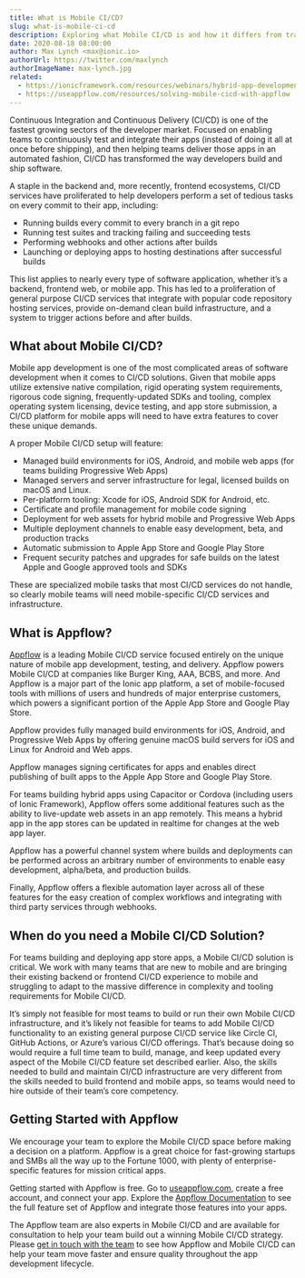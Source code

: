 ```yaml
---
title: What is Mobile CI/CD?
slug: what-is-mobile-ci-cd
description: Exploring what Mobile CI/CD is and how it differs from traditional CI/CD, and how Appflow is a leading Mobile CI/CD service.
date: 2020-08-18 08:00:00
author: Max Lynch <max@ionic.io>
authorUrl: https://twitter.com/maxlynch
authorImageName: max-lynch.jpg
related:
  - https://ionicframework.com/resources/webinars/hybrid-app-development-redefined
  - https://useappflow.com/resources/solving-mobile-cicd-with-appflow
---
```


Continuous Integration and Continuous Delivery (CI/CD) is one of the fastest growing sectors of the developer market. Focused on enabling teams to continuously test and integrate their apps (instead of doing it all at once before shipping), and then helping teams deliver those apps in an automated fashion, CI/CD has transformed the way developers build and ship software.

A staple in the backend and, more recently, frontend ecosystems, CI/CD services have proliferated to help developers perform a set of tedious tasks on every commit to their app, including:

* Running builds every commit to every branch in a git repo
* Running test suites and tracking failing and succeeding tests
* Performing webhooks and other actions after builds
* Launching or deploying apps to hosting destinations after successful builds

This list applies to nearly every type of software application, whether it’s a backend, frontend web, or mobile app. This has led to a proliferation of general purpose CI/CD services that integrate with popular code repository hosting services, provide on-demand clean build infrastructure, and a system to trigger actions before and after builds.

<!--more-->

## What about Mobile CI/CD?

Mobile app development is one of the most complicated areas of software development when it comes to CI/CD solutions. Given that mobile apps utilize extensive native compilation, rigid operating system requirements, rigorous code signing, frequently-updated SDKs and tooling, complex operating system licensing, device testing, and app store submission, a CI/CD platform for mobile apps will need to have extra features to cover these unique demands.

A proper Mobile CI/CD setup will feature:

* Managed build environments for iOS, Android, and mobile web apps (for teams building Progressive Web Apps)
* Managed servers and server infrastructure for legal, licensed builds on macOS and Linux.
* Per-platform tooling: Xcode for iOS, Android SDK for Android, etc.
* Certificate and profile management for mobile code signing
* Deployment for web assets for hybrid mobile and Progressive Web Apps
* Multiple deployment channels to enable easy development, beta, and production tracks
* Automatic submission to Apple App Store and Google Play Store
* Frequent security patches and upgrades for safe builds on the latest Apple and Google approved tools and SDKs

These are specialized mobile tasks that most CI/CD services do not handle, so clearly mobile teams will need mobile-specific CI/CD services and infrastructure.

## What is Appflow?

[Appflow](https://useappflow.com/) is a leading Mobile CI/CD service focused entirely on the unique nature of mobile app development, testing, and delivery. Appflow powers Mobile CI/CD at companies like Burger King, AAA, BCBS, and more. And Appflow is a major part of the Ionic app platform, a set of mobile-focused tools with millions of users and hundreds of major enterprise customers, which powers a significant portion of the Apple App Store and Google Play Store.

Appflow provides fully managed build environments for iOS, Android, and Progressive Web Apps by offering genuine macOS build servers for iOS and Linux for Android and Web apps.

Appflow manages signing certificates for apps and enables direct publishing of built apps to the Apple App Store and Google Play Store.

For teams building hybrid apps using Capacitor or Cordova (including users of Ionic Framework), Appflow offers some additional features such as the ability to live-update web assets in an app remotely. This means a hybrid app in the app stores can be updated in realtime for changes at the web app layer.

Appflow has a powerful channel system where builds and deployments can be performed across an arbitrary number of environments to enable easy development, alpha/beta, and production builds.

Finally, Appflow offers a flexible automation layer across all of these features for the easy creation of complex workflows and integrating with third party services through webhooks.

## When do you need a Mobile CI/CD Solution?

For teams building and deploying app store apps, a Mobile CI/CD solution is critical. We work with many teams that are new to mobile and are bringing their existing backend or frontend CI/CD experience to mobile and struggling to adapt to the massive difference in complexity and tooling requirements for Mobile CI/CD.

It’s simply not feasible for most teams to build or run their own Mobile CI/CD infrastructure, and it’s likely not feasible for teams to add Mobile CI/CD functionality to an existing general purpose CI/CD service like Circle CI, GitHub Actions, or Azure’s various CI/CD offerings. That’s because doing so would require a full time team to build, manage, and keep updated every aspect of the Mobile CI/CD feature set described earlier. Also, the skills needed to build and maintain CI/CD infrastructure are very different from the skills needed to build frontend and mobile apps, so teams would need to hire outside of their team’s core competency.

## Getting Started with Appflow

We encourage your team to explore the Mobile CI/CD space before making a decision on a platform. Appflow is a great choice for fast-growing startups and SMBs all the way up to the Fortune 1000, with plenty of enterprise-specific features for mission critical apps.

Getting started with Appflow is free. Go to [useappflow.com](https://useappflow.com/), create a free account, and connect your app. Explore the [Appflow Documentation](https://ionicframework.com/docs/appflow) to see the full feature set of Appflow and integrate those features into your apps.

The Appflow team are also experts in Mobile CI/CD and are available for consultation to help your team build out a winning Mobile CI/CD strategy. Please [get in touch with the team](https://ionicframework.com/enterprise/contact) to see how Appflow and Mobile CI/CD can help your team move faster and ensure quality throughout the app development lifecycle.
